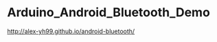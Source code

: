 Arduino_Android_Bluetooth_Demo
==============================

http://alex-yh99.github.io/android-bluetooth/
